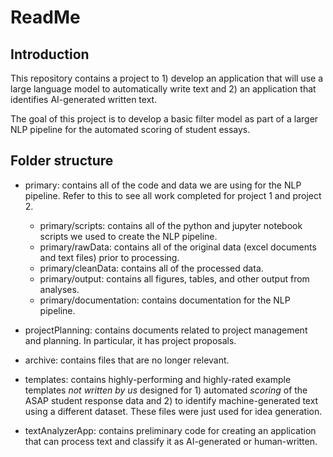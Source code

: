 # ReadMe 

## Introduction

This repository contains a project to 1) develop an application that will 
use a large language model to automatically write text and 2) an 
application that identifies AI-generated written text. 

The goal of this project is to develop a basic filter model as part of a larger NLP pipeline for the automated scoring of student essays.

## Folder structure

- primary: contains all of the code and data we are using for the NLP pipeline. Refer to this to see all work completed for project 1 and project 2.

    - primary/scripts: contains all of the python and jupyter notebook scripts we used to create the NLP pipeline. 
    - primary/rawData: contains all of the original data (excel documents and text files) prior to processing. 
    - primary/cleanData: contains all of the processed data.
    - primary/output: contains all figures, tables, and other output from analyses.
    - primary/documentation: contains documentation for the NLP pipeline.
    
- projectPlanning: contains documents related to project management and planning. In particular, it has project proposals.
     
- archive: contains files that are no longer relevant. 

- templates: contains highly-performing and highly-rated example templates *not written by us* designed for 1) automated *scoring* of the ASAP student response data and 2) to identify machine-generated text using a different dataset. These files were just used for idea generation.

- textAnalyzerApp: contains preliminary code for creating an application that can process text and classify it as AI-generated or human-written.
